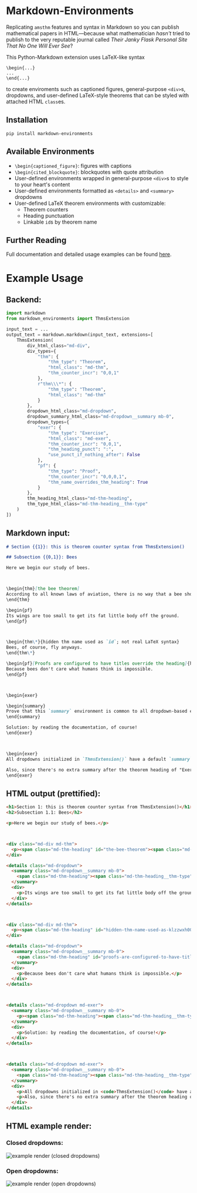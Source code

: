# Markdown-Environments

Replicating `amsthm` features and syntax in Markdown so you can publish mathematical papers in HTML—because what mathematician *hasn't* tried to publish to the very reputable journal called *Their Janky Flask Personal Site That No One Will Ever See*?

This Python-Markdown extension uses LaTeX-like syntax
```
\begin{...}
...
\end{...}
```
to create enviroments such as captioned figures, general-purpose `<div>`s, dropdowns, and user-defined LaTeX-style theorems that can be styled with attached HTML `class`es.

## Installation

```
pip install markdown-environments
```

## Available Environments

- `\begin{captioned_figure}`: figures with captions
- `\begin{cited_blockquote}`: blockquotes with quote attribution
- User-defined environments wrapped in general-purpose `<div>`s to style to your heart's content
- User-defined environments formatted as `<details>` and `<summary>` dropdowns
- User-defined LaTeX theorem environments with customizable:
    - Theorem counters
    - Heading punctuation
    - Linkable `id`s by theorem name

## Further Reading

Full documentation and detailed usage examples can be found [here](https://www.youtube.com/watch?v=xvFZjo5PgG0).

<!-- example usage -->

# Example Usage

## Backend:

```py
import markdown
from markdown_environments import ThmsExtension

input_text = ...
output_text = markdown.markdown(input_text, extensions=[
    ThmsExtension(
        div_html_class="md-div",
        div_types={
            "thm": {
                "thm_type": "Theorem",
                "html_class": "md-thm",
                "thm_counter_incr": "0,0,1"
            },
            r"thm\\\*": {
                "thm_type": "Theorem",
                "html_class": "md-thm"
            }
        },
        dropdown_html_class="md-dropdown",
        dropdown_summary_html_class="md-dropdown__summary mb-0",
        dropdown_types={
            "exer": {
                "thm_type": "Exercise",
                "html_class": "md-exer",
                "thm_counter_incr": "0,0,1",
                "thm_heading_punct": ":",
                "use_punct_if_nothing_after": False
            },
            "pf": {
                "thm_type": "Proof",
                "thm_counter_incr": "0,0,0,1",
                "thm_name_overrides_thm_heading": True
            }
        },
        thm_heading_html_class="md-thm-heading",
        thm_type_html_class="md-thm-heading__thm-type"
    )
])
```

## Markdown input:

```md
# Section {{1}}: this is theorem counter syntax from ThmsExtension()

## Subsection {{0,1}}: Bees

Here we begin our study of bees.



\begin{thm}[the bee theorem]
According to all known laws of aviation, there is no way that a bee should be able to fly.
\end{thm}

\begin{pf}
Its wings are too small to get its fat little body off the ground.
\end{pf}



\begin{thm\*}{hidden thm name used as `id`; not real LaTeX syntax}
Bees, of course, fly anyways.
\end{thm\*}

\begin{pf}[Proofs are configured to have titles override the heading]{hidden names are useless when there's already a name}
Because bees don't care what humans think is impossible.
\end{pf}



\begin{exer}

\begin{summary}
Prove that this `summary` environment is common to all dropdown-based environments.
\end{summary}

Solution: by reading the documentation, of course!
\end{exer}



\begin{exer}
All dropdowns initialized in `ThmsExtension()` have a default `summary` value of `thm_type`, so using dropdowns like `pf` and `exer` here without a `summary` block is also fine.

Also, since there's no extra summary after the theorem heading of "Exercise", there is no punctuation (the colon; default punctuation is a period) since we set `"use_punct_if_nothing_after": False`.
\end{exer}
```

## HTML output (prettified):

```html
<h1>Section 1: this is theorem counter syntax from ThmsExtension()</h1>
<h2>Subsection 1.1: Bees</h2>

<p>Here we begin our study of bees.</p>



<div class="md-div md-thm">
  <p><span class="md-thm-heading" id="the-bee-theorem"><span class="md-thm-heading__thm-type">Theorem 1.1.1</span> (the bee theorem)</span>. According to all known laws of aviation, there is no way that a bee should be able to fly.</p>
</div>

<details class="md-dropdown">
  <summary class="md-dropdown__summary mb-0">
    <span class="md-thm-heading"><span class="md-thm-heading__thm-type">Proof 1.1.1.1</span></span>.
  </summary>
  <div>
    <p>Its wings are too small to get its fat little body off the ground.</p>
  </div>
</details>



<div class="md-div md-thm">
  <p><span class="md-thm-heading" id="hidden-thm-name-used-as-klzzwxh0011-not-real-latex-syntax"><span class="md-thm-heading__thm-type">Theorem</span></span>. Bees, of course, fly anyways.</p>
</div>

<details class="md-dropdown">
  <summary class="md-dropdown__summary mb-0">
    <span class="md-thm-heading" id="proofs-are-configured-to-have-titles-override-the-heading"><span class="md-thm-heading__thm-type">Proofs are configured to have titles override the heading</span></span>.
  </summary>
  <div>
    <p>Because bees don't care what humans think is impossible.</p>
  </div>
</details>



<details class="md-dropdown md-exer">
  <summary class="md-dropdown__summary mb-0">
    <p><span class="md-thm-heading"><span class="md-thm-heading__thm-type">Exercise 1.1.2</span></span>: Prove that this <code>summary</code> environment is common to all dropdown-based environments.</p>
  </summary>
  <div>
    <p>Solution: by reading the documentation, of course!</p>
  </div>
</details>



<details class="md-dropdown md-exer">
  <summary class="md-dropdown__summary mb-0">
    <span class="md-thm-heading"><span class="md-thm-heading__thm-type">Exercise 1.1.3</span></span>
  </summary>
  <div>
    <p>All dropdowns initialized in <code>ThmsExtension()</code> have a default <code>summary</code> value of <code>thm_type</code>, so using dropdowns like <code>pf</code> and <code>exer</code> here without a <code>summary</code> block is also fine.</p>
    <p>Also, since there's no extra summary after the theorem heading of "Exercise", there is no punctuation (the colon; default punctuation is a period) since we set <code>"use_punct_if_nothing_after": False</code>.</p>
  </div>
</details>
```

## HTML example render:

### Closed dropdowns:

![example render (closed dropdowns)](https://github.com/user-attachments/assets/6ed34a55-ba7f-48c0-9c82-10efd7cb53d2)

### Open dropdowns:

![example render (open dropdowns)](https://github.com/user-attachments/assets/92410977-a048-4e4d-b425-84b550d6699b)
